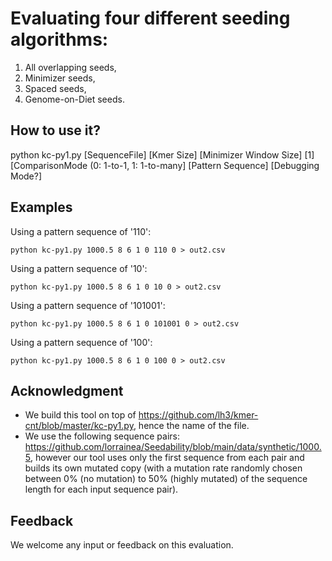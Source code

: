 # Evaluating four different seeding algorithms:
1. All overlapping seeds,
2. Minimizer seeds,
3. Spaced seeds,
4. Genome-on-Diet seeds.

## How to use it?
python kc-py1.py [SequenceFile] [Kmer Size] [Minimizer Window Size] [1] [ComparisonMode (0: 1-to-1, 1: 1-to-many] [Pattern Sequence] [Debugging Mode?]

## Examples
Using a pattern sequence of '110':
```
python kc-py1.py 1000.5 8 6 1 0 110 0 > out2.csv
```
Using a pattern sequence of '10':
```
python kc-py1.py 1000.5 8 6 1 0 10 0 > out2.csv
```
Using a pattern sequence of '101001':
```
python kc-py1.py 1000.5 8 6 1 0 101001 0 > out2.csv
```
Using a pattern sequence of '100':
```
python kc-py1.py 1000.5 8 6 1 0 100 0 > out2.csv
```

## Acknowledgment
- We build this tool on top of https://github.com/lh3/kmer-cnt/blob/master/kc-py1.py, hence the name of the file.
- We use the following sequence pairs: https://github.com/lorrainea/Seedability/blob/main/data/synthetic/1000.5, however our tool uses only the first sequence from each pair and builds its own mutated copy (with a mutation rate randomly chosen between 0% (no mutation) to 50% (highly mutated) of the sequence length for each input sequence pair).


## Feedback
We welcome any input or feedback on this evaluation.
